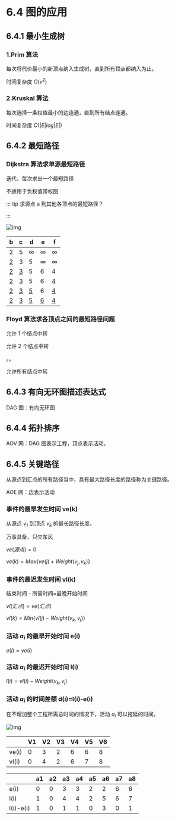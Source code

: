 # 6.4 图的应用

## 6.4.1 最小生成树

### 1.Prim 算法

每次将代价最小的新顶点纳入生成树，直到所有顶点都纳入为止。

时间复杂度 $O(v^2)$

### 2.Kruskal 算法

每次选择一条权值最小的边连通，直到所有结点连通。

时间复杂度 $O(|E|log|E|)$

## 6.4.2 最短路径

### Dijkstra 算法求单源最短路径

迭代，每次求出一个最短路径

不适用于负权值带权图

::: tip 求源点 a 到其他各顶点的最短路径？

:::

![img](https://csnotes.oss-cn-beijing.aliyuncs.com/photos/%E8%BF%AA%E6%9D%B0%E6%96%AF%E7%89%B9%E6%8B%89.png)

| b        | c        | d        | e        | f        |
| -------- | -------- | -------- | -------- | -------- |
| 2        | 5        | ∞        | ∞        | ∞        |
| <u>2</u> | 3        | 5        | ∞        | ∞        |
| <u>2</u> | <u>3</u> | 5        | 6        | 4        |
| <u>2</u> | <u>3</u> | 5        | 6        | <u>4</u> |
| <u>2</u> | <u>3</u> | <u>5</u> | 6        | <u>4</u> |
| <u>2</u> | <u>3</u> | <u>5</u> | <u>6</u> | <u>4</u> |

### Floyd 算法求各顶点之间的最短路径问题

允许 1 个结点中转

允许 2 个结点中转

。。

允许所有结点中转

## 6.4.3 有向无环图描述表达式

DAG 图：有向无环图

## 6.4.4 拓扑排序

AOV 网：DAG 图表示工程，顶点表示活动。

## 6.4.5 关键路径

从源点到汇点的所有路径当中，具有最大路径长度的路径称为关键路径。

AOE 网：边表示活动

### 事件的最早发生时间 ve(k)

从源点 $v_{1}$ 到顶点 $v_{k}$ 的最长路径长度。

万事具备，只欠东风

$ve(源点)=0$

$ve(k)=Max\{ve(j)+Weight(v_{j},v_{k})\}$

### 事件的最迟发生时间 vl(k)

结束时间 - 所需时间=最晚开始时间

$vl(汇点)=ve(汇点)$

$vl(k)=Min\{vl(j)-Weight(v_{k},v_{j})\}$

### 活动 $a_{i}$ 的最早开始时间 e(i)

$e(i)=ve(i)$

### 活动 $a_{i}$ 的最迟开始时间 l(i)

$l(i)=vl(i)-Weight(v_{k},v_{j})$

### 活动 $a_{i}$ 的时间差额 d(i)=l(i)-e(i)

在不增加整个工程所需总时间的情况下，活动 $a_{i}$ 可以拖延的时间。

![img](https://csnotes.oss-cn-beijing.aliyuncs.com/photos/%E5%85%B3%E9%94%AE%E8%B7%AF%E5%BE%84.png)

|       | V1  | V2  | V3  | V4  | V5  | V6  |
| ----- | --- | --- | --- | --- | --- | --- |
| ve(i) | 0   | 3   | 2   | 6   | 6   | 8   |
| vl(i) | 0   | 4   | 2   | 6   | 7   | 8   |

|           | a1  | a2  | a3  | a4  | a5  | a6  | a7  | a8  |
| --------- | --- | --- | --- | --- | --- | --- | --- | --- |
| e(i)      | 0   | 0   | 3   | 3   | 2   | 2   | 6   | 6   |
| l(i)      | 1   | 0   | 4   | 4   | 2   | 5   | 6   | 7   |
| l(i)-e(i) | 1   | 0   | 1   | 1   | 0   | 3   | 0   | 1   |


